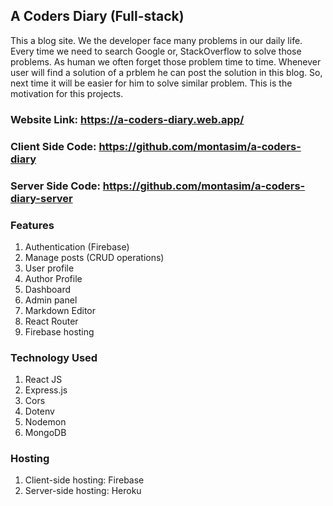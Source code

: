 ## A Coders Diary (Full-stack)

This a blog site. We the developer face many problems in our daily life. Every time we need to search Google or, StackOverflow to solve those problems. As human we often forget those problem time to time. Whenever user will find a solution of a prblem he can post the solution in this blog. So, next time it will be easier for him to solve similar problem. This is the motivation for this projects.

### Website Link: https://a-coders-diary.web.app/

### Client Side Code: https://github.com/montasim/a-coders-diary

### Server Side Code: https://github.com/montasim/a-coders-diary-server

### Features

1. Authentication (Firebase)
2. Manage posts (CRUD operations)
3. User profile
4. Author Profile
5. Dashboard
6. Admin panel
7. Markdown Editor
8. React Router
9. Firebase hosting

### Technology Used

1. React JS
2. Express.js
3. Cors
4. Dotenv
5. Nodemon
6. MongoDB

### Hosting

1. Client-side hosting: Firebase
2. Server-side hosting: Heroku
